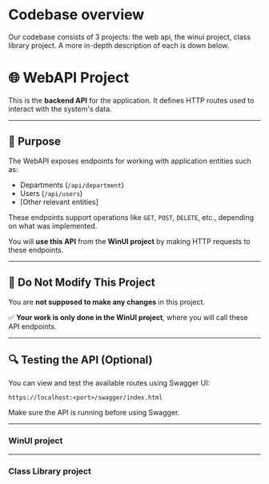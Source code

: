 # Codebase overview

Our codebase consists of 3 projects: the web api, the winui project, class library project. A more in-depth description of each is down below.

# 🌐 WebAPI Project

This is the **backend API** for the application. It defines HTTP routes used to interact with the system's data.

---

## 📌 Purpose

The WebAPI exposes endpoints for working with application entities such as:

- Departments (`/api/department`)
- Users (`/api/users`)
- [Other relevant entities]

These endpoints support operations like `GET`, `POST`, `DELETE`, etc., depending on what was implemented.

You will **use this API** from the **WinUI project** by making HTTP requests to these endpoints.

---

## 🚫 Do Not Modify This Project

You are **not supposed to make any changes** in this project.

✅ **Your work is only done in the WinUI project**, where you will call these API endpoints.

---

## 🔍 Testing the API (Optional)

You can view and test the available routes using Swagger UI:

```
https://localhost:<port>/swagger/index.html
```

Make sure the API is running before using Swagger.

---

### WinUI project

---

### Class Library project
